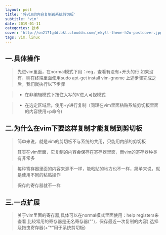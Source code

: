 ```yaml
---
layout: post
title: '将vim的内容复制到系统剪切板'
subtitle: 'vim'
date: 2019-01-11
categories: 技术
cover: 'http://on2171g4d.bkt.clouddn.com/jekyll-theme-h2o-postcover.jpg'
tags: vim，linux
---
```

## 一.具体操作
>先进vim里面，在normal模式下用：reg，查看有没有+开头的行
>如果没有，则在终端里面使用sudo apt-get install vim-gnome
>上述步骤完成之后，我们就执行以下步骤

> * 在非编辑模式下按住大写的V进入可视模式

> * 在选定区域后，使用+y进行复制（同理在vim里面粘贴系统剪切板里面的内容使用+p命令)

## 二.为什么在vim下要这样复制才能复制到剪切板

> 简单来说，就是vim的剪切板不与系统的共用，只能用内部的剪切板
>
>其实在vim里面，它复制的内容会保存在寄存器里面，而vim的寄存器种类有非常多

>每种寄存器里面的内容来源不一样，能粘贴的地方也不一样，简单来说，就是使用不同的粘贴操作
>
>保存的寄存器就不一样

## 三.一点扩展
>关于vim里面的寄存器,具体可以在normal模式里面使用：help registers来查看
>比较常用的寄存器是无名寄存器("")，保存最近一次复制的内容),选择及拖曳寄存器(+”*“用于系统剪切板)



